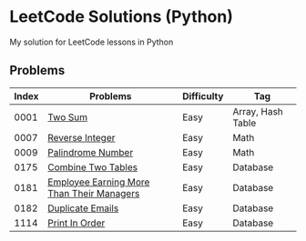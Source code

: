 # LeetCode Solutions (Python)

My solution for LeetCode lessons in Python

## Problems

| Index | Problems | Difficulty | Tag |
| --- | --- | --- | --- |
| 0001 | [Two Sum](problems/0001_TwoSum) | Easy | Array, Hash Table |
| 0007 | [Reverse Integer](problems/0007_ReverseInteger) | Easy | Math |
| 0009 | [Palindrome Number](problems/0009_PalindromeNumber) | Easy | Math |
| 0175 | [Combine Two Tables](problems/0175_CombineTwoTables) | Easy | Database |
| 0181 | [Employee Earning More Than Their Managers](problems/0192_DuplicateEmails) | Easy | Database |
| 0182 | [Duplicate Emails](problems/0181_EmployeeEarningMoreThanTheirManagers) | Easy | Database |
| 1114 | [Print In Order](problems/1114_PrintInOrder) | Easy | Database |
